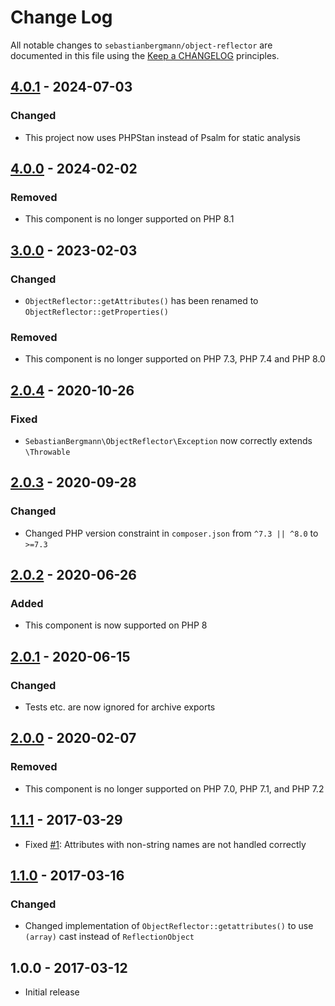 # Change Log

All notable changes to `sebastianbergmann/object-reflector` are documented in this file using the [Keep a CHANGELOG](http://keepachangelog.com/) principles.

## [4.0.1] - 2024-07-03

### Changed

- This project now uses PHPStan instead of Psalm for static analysis

## [4.0.0] - 2024-02-02

### Removed

- This component is no longer supported on PHP 8.1

## [3.0.0] - 2023-02-03

### Changed

- `ObjectReflector::getAttributes()` has been renamed to `ObjectReflector::getProperties()`

### Removed

- This component is no longer supported on PHP 7.3, PHP 7.4 and PHP 8.0

## [2.0.4] - 2020-10-26

### Fixed

- `SebastianBergmann\ObjectReflector\Exception` now correctly extends `\Throwable`

## [2.0.3] - 2020-09-28

### Changed

- Changed PHP version constraint in `composer.json` from `^7.3 || ^8.0` to `>=7.3`

## [2.0.2] - 2020-06-26

### Added

- This component is now supported on PHP 8

## [2.0.1] - 2020-06-15

### Changed

- Tests etc. are now ignored for archive exports

## [2.0.0] - 2020-02-07

### Removed

- This component is no longer supported on PHP 7.0, PHP 7.1, and PHP 7.2

## [1.1.1] - 2017-03-29

- Fixed [#1](https://github.com/sebastianbergmann/object-reflector/issues/1): Attributes with non-string names are not handled correctly

## [1.1.0] - 2017-03-16

### Changed

- Changed implementation of `ObjectReflector::getattributes()` to use `(array)` cast instead of `ReflectionObject`

## 1.0.0 - 2017-03-12

- Initial release

[4.0.1]: https://github.com/sebastianbergmann/object-reflector/compare/4.0.0...4.0.1
[4.0.0]: https://github.com/sebastianbergmann/object-reflector/compare/3.0...4.0.0
[3.0.0]: https://github.com/sebastianbergmann/object-reflector/compare/2.0.4...3.0.0
[2.0.4]: https://github.com/sebastianbergmann/object-reflector/compare/2.0.3...2.0.4
[2.0.3]: https://github.com/sebastianbergmann/object-reflector/compare/2.0.2...2.0.3
[2.0.2]: https://github.com/sebastianbergmann/object-reflector/compare/2.0.1...2.0.2
[2.0.1]: https://github.com/sebastianbergmann/object-reflector/compare/2.0.0...2.0.1
[2.0.0]: https://github.com/sebastianbergmann/object-reflector/compare/1.1.1...2.0.0
[1.1.1]: https://github.com/sebastianbergmann/object-reflector/compare/1.1.0...1.1.1
[1.1.0]: https://github.com/sebastianbergmann/object-reflector/compare/1.0.0...1.1.0
